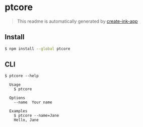 # ptcore

> This readme is automatically generated by [create-ink-app](https://github.com/vadimdemedes/create-ink-app)


## Install

```bash
$ npm install --global ptcore
```


## CLI

```
$ ptcore --help

  Usage
    $ ptcore

  Options
    --name  Your name

  Examples
    $ ptcore --name=Jane
    Hello, Jane
```
